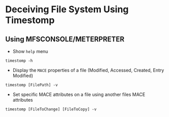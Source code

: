 # Deceiving File System Using Timestomp

## **Using MFSCONSOLE/METERPRETER**

- Show `help` menu
```
timestomp -h 
```

- Display the `MACE` properties of a file (Modified, Accessed, Created, Entry Modified)
```
timestomp [FilePath] -v
```

- Set specific MACE attributes on a file using another files MACE attributes

```
timestomp [FileToChange] [FileToCopy] -v